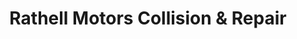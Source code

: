 ---
title: "Rathell Motors Collision & Repair"
url: /parkville/rathell-motors-collision-and-repair/
shop: car repair
---